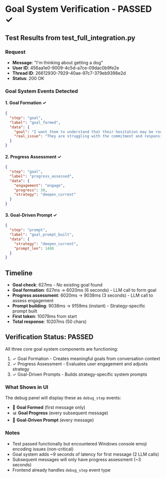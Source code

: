 # Goal System Verification - PASSED ✓

## Test Results from test_full_integration.py

### Request
- **Message**: "I'm thinking about getting a dog"
- **User ID**: 456aa1e0-9009-4c5d-a7ce-09dac0b9fe2e
- **Thread ID**: 26612930-7929-40ae-97c7-379eb9398e2d
- **Status**: 200 OK

### Goal System Events Detected

#### 1. Goal Formation ✓
```json
{
  "step": "goal",
  "label": "goal_formed",
  "data": {
    "goal": "I want them to understand that their hesitation may be rooted in deeper fears about responsibility and loss, and that these fears can be addressed rather than avoided.",
    "real_issue": "They are struggling with the commitment and responsibility that comes with owning a dog, possibly stemming from previous experiences with pets or a fear of failure."
  }
}
```

#### 2. Progress Assessment ✓
```json
{
  "step": "goal",
  "label": "progress_assessed",
  "data": {
    "engagement": "engage",
    "progress": 30,
    "strategy": "deepen_current"
  }
}
```

#### 3. Goal-Driven Prompt ✓
```json
{
  "step": "prompt",
  "label": "goal_prompt_built",
  "data": {
    "strategy": "deepen_current",
    "prompt_len": 1488
  }
}
```

## Timeline
- **Goal check**: 627ms - No existing goal found
- **Goal formation**: 627ms → 6020ms (6 seconds) - LLM call to form goal
- **Progress assessment**: 6020ms → 9038ms (3 seconds) - LLM call to assess engagement
- **Prompt building**: 9038ms → 9159ms (instant) - Strategy-specific prompt built
- **First token**: 10079ms from start
- **Total response**: 10207ms (50 chars)

## Verification Status: PASSED

All three core goal system components are functioning:
1. ✓ Goal Formation - Creates meaningful goals from conversation context
2. ✓ Progress Assessment - Evaluates user engagement and adjusts strategy
3. ✓ Goal-Driven Prompts - Builds strategy-specific system prompts

### What Shows in UI

The debug panel will display these as `debug_step` events:
- 🎯 **Goal Formed** (first message only)
- 📊 **Goal Progress** (every subsequent message)
- 💬 **Goal-Driven Prompt** (every message)

### Notes
- Test passed functionally but encountered Windows console emoji encoding issues (non-critical)
- Goal system adds ~9 seconds of latency for first message (2 LLM calls)
- Subsequent messages will only have progress assessment (~3 seconds)
- Frontend already handles `debug_step` event type
